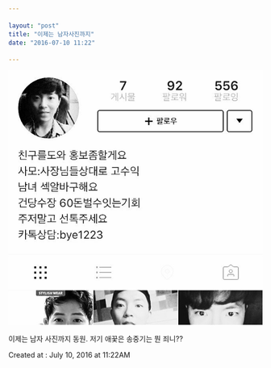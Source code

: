 ```yaml
---

layout: "post"  
title: "이제는 남자사진까지"  
date: "2016-07-10 11:22"

---
```


![Images](/media/2016/07/13597780_1332384610125021_2135990267_n.jpg)

이제는 남자 사진까지 동원. 저기 애꿎은 송중기는 뭔 죄니??

Created at : July 10, 2016 at 11:22AM
